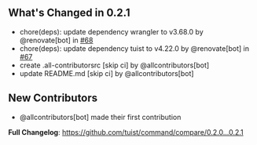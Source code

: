 ## What's Changed in 0.2.1
* chore(deps): update dependency wrangler to v3.68.0 by @renovate[bot] in [#68](https://github.com/tuist/command/pull/68)
* chore(deps): update dependency tuist to v4.22.0 by @renovate[bot] in [#67](https://github.com/tuist/command/pull/67)
* create .all-contributorsrc [skip ci] by @allcontributors[bot]
* update README.md [skip ci] by @allcontributors[bot]

## New Contributors
* @allcontributors[bot] made their first contribution

**Full Changelog**: https://github.com/tuist/command/compare/0.2.0...0.2.1

<!-- generated by git-cliff -->
